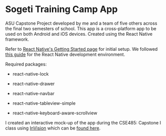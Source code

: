 # Sogeti Training Camp App


ASU Capstone Project developed by me and a team of five others across the final two semesters of school.  This app is a cross-platform app to be used on both Android and iOS devices. Created using the React Native framework.  

Refer to [React Native's Getting Started page](https://facebook.github.io/react-native/docs/getting-started.html) for initial setup.  We followed [this guide](https://www.undefinednull.com/2016/04/21/debugging-react-native-apps-using-visual-studio-code/) for the React Native development environment.


Required packages:

* react-native-lock

* react-native-drawer

* react-native-navbar

* react-native-tableview-simple

* react-native-keyboard-aware-scrollview

I created an interactive mock-up of the app during the CSE485: Capstone I class using [InVision](https://www.invisionapp.com/) which can be [found here](https://invis.io/QC91SAH6E#/196073465_Login).